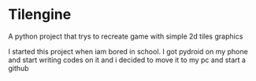 # Tilengine
A python project that trys to recreate game with simple 2d tiles graphics

I started this project when iam bored in school. I got pydroid on my phone and start writing codes on it and i decided to move it to my pc and start a github
